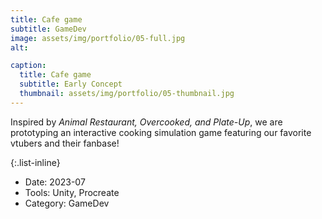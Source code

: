 ```yaml
---
title: Cafe game
subtitle: GameDev
image: assets/img/portfolio/05-full.jpg
alt: 

caption:
  title: Cafe game
  subtitle: Early Concept
  thumbnail: assets/img/portfolio/05-thumbnail.jpg
---
```

Inspired by *Animal Restaurant, Overcooked, and Plate-Up*, we are prototyping an interactive cooking simulation game featuring our favorite vtubers and their fanbase!

{:.list-inline}
- Date: 2023-07
- Tools: Unity, Procreate
- Category: GameDev

